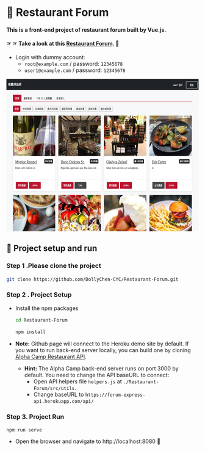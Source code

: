 # 🍱 Restaurant Forum
#### This is a front-end project of restaurant forum built by Vue.js.
#### ☞ ☞ Take a look at this [Restaurant Forum](https://dollychen-cyc.github.io/Restaurant-Forum/#/signin). 👀
- Login with dummy account:
  -  `root@example.com` / password: `12345678` 
  -  `user1@example.com` / password: `12345678`
<img height="400" src="https://github.com/DollyChen-CYC/portfolio/blob/main/src/assets/images/2-restaurant-forum.png" alt="Project Screenshot" />

## 🏃‍ Project setup and run

### Step 1 .Please clone the project
  ```bash
  git clone https://github.com/DollyChen-CYC/Restaurant-Forum.git
  ```
  
### Step 2 . Project Setup
- Install the npm packages
  ```bash
  cd Restaurant-Forum
  ```
  ```bash
  npm install
  ```
  
- **Note:** 
  Github page will connect to the Heroku demo site by default. If you want to run back-end server locally, you can build one by cloning [Alpha Camp Restaurant API](https://github.com/ALPHACamp/forum-express.git). 
  
  - **Hint:** The Alpha Camp back-end server runs on port 3000 by default. You need to change the API baseURL to connect:
    - Open API helpers file `helpers.js` at `./Restaurant-Forum/src/utils`. 
    - Change baseURL to `https://forum-express-api.herokuapp.com/api/`


### Step 3. Project Run
```
npm run serve
```
- Open the browser and navigate to http://localhost:8080   👀 

